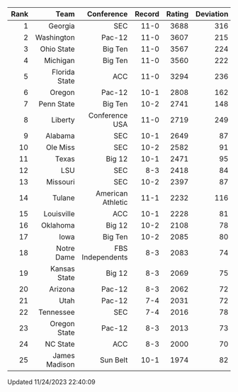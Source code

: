 | Rank  | Team                 | Conference           | Record   | Rating | Deviation |
| ---:  | ---:                 | ---:                 | ---:     | ---:   | ---:      |
| 1     | Georgia              | SEC                  | 11-0     | 3688   | 316       |
| 2     | Washington           | Pac-12               | 11-0     | 3607   | 215       |
| 3     | Ohio State           | Big Ten              | 11-0     | 3567   | 224       |
| 4     | Michigan             | Big Ten              | 11-0     | 3560   | 222       |
| 5     | Florida State        | ACC                  | 11-0     | 3294   | 236       |
| 6     | Oregon               | Pac-12               | 10-1     | 2808   | 162       |
| 7     | Penn State           | Big Ten              | 10-2     | 2741   | 148       |
| 8     | Liberty              | Conference USA       | 11-0     | 2719   | 249       |
| 9     | Alabama              | SEC                  | 10-1     | 2649   | 87        |
| 10    | Ole Miss             | SEC                  | 10-2     | 2582   | 91        |
| 11    | Texas                | Big 12               | 10-1     | 2471   | 95        |
| 12    | LSU                  | SEC                  | 8-3      | 2418   | 84        |
| 13    | Missouri             | SEC                  | 10-2     | 2397   | 87        |
| 14    | Tulane               | American Athletic    | 11-1     | 2232   | 116       |
| 15    | Louisville           | ACC                  | 10-1     | 2228   | 81        |
| 16    | Oklahoma             | Big 12               | 10-2     | 2108   | 78        |
| 17    | Iowa                 | Big Ten              | 10-2     | 2085   | 80        |
| 18    | Notre Dame           | FBS Independents     | 8-3      | 2083   | 74        |
| 19    | Kansas State         | Big 12               | 8-3      | 2069   | 75        |
| 20    | Arizona              | Pac-12               | 8-3      | 2062   | 72        |
| 21    | Utah                 | Pac-12               | 7-4      | 2031   | 72        |
| 22    | Tennessee            | SEC                  | 7-4      | 2016   | 78        |
| 23    | Oregon State         | Pac-12               | 8-3      | 2013   | 73        |
| 24    | NC State             | ACC                  | 8-3      | 2000   | 70        |
| 25    | James Madison        | Sun Belt             | 10-1     | 1974   | 82        |

Updated 11/24/2023 22:40:09
